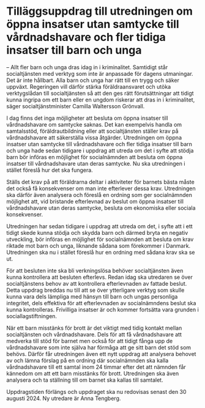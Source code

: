 # Tilläggsuppdrag till utredningen om öppna insatser utan samtycke till vårdnadshavare och fler tidiga insatser till barn och unga

– Allt fler barn och unga dras idag in i kriminalitet. Samtidigt står socialtjänsten med verktyg som inte är anpassade för dagens utmaningar. Det är inte hållbart. Alla barn och unga har rätt till en trygg och säker uppväxt. Regeringen vill därför stärka föräldraansvaret och utöka verktygslådan till socialtjänsten så att den ges rätt förutsättningar att tidigt kunna ingripa om ett barn eller en ungdom riskerar att dras in i kriminalitet, säger socialtjänstminister Camilla Waltersson Grönvall.

I dag finns det inga möjligheter att besluta om öppna insatser till vårdnadshavare om samtycke saknas. Det kan exempelvis handla om samtalsstöd, föräldrautbildning eller att socialtjänsten ställer krav på vårdnadshavare att säkerställa vissa åtgärder. Utredningen om öppna insatser utan samtycke till vårdnadshavare och fler tidiga insatser till barn och unga hade sedan tidigare i uppdrag att utreda om det i syfte att stödja barn bör införas en möjlighet för socialnämnden att besluta om öppna insatser till vårdnadshavare utan deras samtycke. Nu ska utredningen i stället föreslå hur det ska fungera.

Ställs det krav på att föräldrarna deltar i aktiviteter för barnets bästa måste det också få konsekvenser om man inte efterlever dessa krav. Utredningen ska därför även analysera och föreslå en ordning som ger social­nämnden möjlighet att, vid bristande efterlevnad av beslut om öppna insatser till vårdnadshavare utan deras samtycke, besluta om ekonomiska eller sociala konsekvenser­.

Utredningen har sedan tidigare i uppdrag att utreda om det, i syfte att i ett tidigt skede kunna stödja och skydda barn och därmed bryta en negativ utveckling, bör införas en möjlighet för socialnämnden att besluta om krav riktade mot barn och unga, liknande sådana som förekommer i Danmark. Utredningen ska nu i stället föreslå hur en ordning med sådana krav ska se ut.

För att besluten inte ska bli verkningslösa behöver socialtjänsten även kunna kontrollera att besluten efterlevs. Redan idag ska utredaren se över socialtjänstens behov av att kontrollera efterlevnaden av fattade beslut. Detta uppdrag breddas nu till att se över ytterligare verktyg som skulle kunna vara dels lämpliga med hänsyn till barn och ungas personliga integritet, dels effektiva för att efterlevnaden av socialnämndens beslut ska kunna kontrolleras. Frivilliga insatser är och kommer fortsätta vara grunden i sociallagstiftningen.

När ett barn misstänks för brott är det viktigt med tidig kontakt mellan socialtjänsten och vårdnadshavare. Dels för att få vårdnadshavare att medverka till stöd för barnet men också för att tidigt fånga upp de vårdnadshavare som inte själva har förmåga att ge sitt barn det stöd som behövs. Därför får utredningen även ett nytt uppdrag att analysera behovet av och lämna förslag på en ordning där socialnämnden ska kalla vårdnadshavare till ett samtal inom 24 timmar efter det att nämnden får kännedom om att ett barn misstänks för brott. Utredningen ska även analysera och ta ställning till om barnet ska kallas till samtalet.

Uppdragstiden förlängs och uppdraget ska nu redovisas senast den 30 augusti 2024\. Ny utredare är Anna Tengberg.
